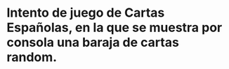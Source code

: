 # Intento de juego de Cartas Españolas, en la que se muestra por consola una baraja de cartas random. 
